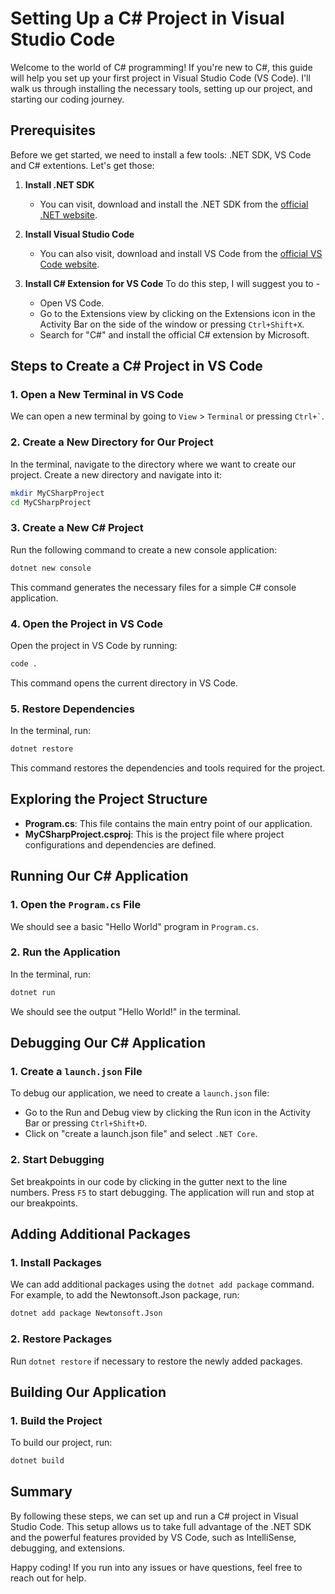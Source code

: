 # Setting Up a C# Project in Visual Studio Code

Welcome to the world of C# programming! If you're new to C#, this guide will help you set up your first project in Visual Studio Code (VS Code). I'll walk us through installing the necessary tools, setting up our project, and starting our coding journey.

## Prerequisites

Before we get started, we need to install a few tools: .NET SDK, VS Code and C# extentions. Let's get those:

1. **Install .NET SDK**
   - You can visit, download and install the .NET SDK from the [official .NET website](https://dotnet.microsoft.com/download).

2. **Install Visual Studio Code**
   - You can also visit, download and install VS Code from the [official VS Code website](https://code.visualstudio.com/).

3. **Install C# Extension for VS Code**
   To do this step, I will suggest you to - 
   - Open VS Code.
   - Go to the Extensions view by clicking on the Extensions icon in the Activity Bar on the side of the window or pressing `Ctrl+Shift+X`.
   - Search for "C#" and install the official C# extension by Microsoft.

## Steps to Create a C# Project in VS Code

### 1. Open a New Terminal in VS Code

We can open a new terminal by going to `View` > `Terminal` or pressing `` Ctrl+` ``.

### 2. Create a New Directory for Our Project

In the terminal, navigate to the directory where we want to create our project. Create a new directory and navigate into it:

```sh
mkdir MyCSharpProject
cd MyCSharpProject
```

### 3. Create a New C# Project

Run the following command to create a new console application:

```sh
dotnet new console
```

This command generates the necessary files for a simple C# console application.

### 4. Open the Project in VS Code

Open the project in VS Code by running:

```sh
code .
```

This command opens the current directory in VS Code.

### 5. Restore Dependencies

In the terminal, run:

```sh
dotnet restore
```

This command restores the dependencies and tools required for the project.

## Exploring the Project Structure

- **Program.cs**: This file contains the main entry point of our application.
- **MyCSharpProject.csproj**: This is the project file where project configurations and dependencies are defined.

## Running Our C# Application

### 1. Open the `Program.cs` File

We should see a basic "Hello World" program in `Program.cs`.

### 2. Run the Application

In the terminal, run:

```sh
dotnet run
```

We should see the output "Hello World!" in the terminal.

## Debugging Our C# Application

### 1. Create a `launch.json` File

To debug our application, we need to create a `launch.json` file:

- Go to the Run and Debug view by clicking the Run icon in the Activity Bar or pressing `Ctrl+Shift+D`.
- Click on "create a launch.json file" and select `.NET Core`.

### 2. Start Debugging

Set breakpoints in our code by clicking in the gutter next to the line numbers. Press `F5` to start debugging. The application will run and stop at our breakpoints.

## Adding Additional Packages

### 1. Install Packages

We can add additional packages using the `dotnet add package` command. For example, to add the Newtonsoft.Json package, run:

```sh
dotnet add package Newtonsoft.Json
```

### 2. Restore Packages

Run `dotnet restore` if necessary to restore the newly added packages.

## Building Our Application

### 1. Build the Project

To build our project, run:

```sh
dotnet build
```

## Summary

By following these steps, we can set up and run a C# project in Visual Studio Code. This setup allows us to take full advantage of the .NET SDK and the powerful features provided by VS Code, such as IntelliSense, debugging, and extensions.

Happy coding! If you run into any issues or have questions, feel free to reach out for help.

